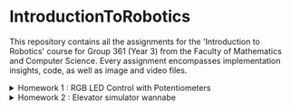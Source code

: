 # IntroductionToRobotics

 This repository contains all the assignments for the 'Introduction to Robotics' course for Group 361 (Year 3) from the Faculty of Mathematics and Computer Science. Every assignment encompasses implementation insights, code, as well as image and video files.

<details>
  <summary> 
    Homework 1 : RGB LED Control with Potentiometers
  </summary>  

 ## RGB LED Control with Potentiometers


The homework contains:
  - The project requirements and description; 
  - A photo of the hardware setup;
  - A link to the video showcasing the functionality;
  - A link to the uploaded code;
 

### Objective
* Interface potentiometers with Arduino to control an RGB LED's individual channels - Red, Green, Blue.
* Learn to harness analog readings from potentiometers and utilize digital electronics techniques for LED control.
* Adhere to a consistent and clean coding style, ensuring the code is well-commented and easily understandable by peers and reviewers.

  
### Components Used
* 1 RGB LED 
* 3 potentiometers 
* Resistors and wires as necessary


### Technical Implementation
* Control each RGB channel of the LED using dedicated potentiometers.
* The Arduino interprets the analog readings from the potentiometers and then produces a mapped output to the RGB LED pins for precise color adjustments.


### Photos of the Hardware Setup
* A detailed view of the Arduino setup on a breadboard with the illuminated LED indicating its active state.

![RGB_ARDUINO_2](https://github.com/uantoniaa/IntroductionToRobotics/assets/93488180/2f1f4875-0148-47ac-bb2a-1f435fe4fd37)


### Code 

[Inspect the code here!](https://github.com/uantoniaa/IntroductionToRobotics/blob/80f7c4016df804830b67b5f0ae75f78f5ca3f558/Homeworks%20-%20Code/Homework-1.ino)



### Video 


[Watch the video here!](https://youtube.com/shorts/LWe2Eiy1l58?feature=share)


</details>

<details>
  <summary> 
    Homework 2 : Elevator simulator wannabe
  </summary>  
 
 ## Elevator simulator wannabe

The homework contains:
  - The project requirements and description; 
  - A photo of the hardware setup;
  - A link to the video showcasing the functionality;
  - A link to the uploaded code;

### Objective
* Simulate a 3-floor elevator control system using LEDs, buttons, and optionally, a buzzer with Arduino.
* Implement button debouncing techniques and coordinate multiple components to represent a real-world elevator system.

### Components Used
* LEDs (At least 4: 3 for the floors and 1 for the elevator’s operational state)
* Buttons (At least 3 for floor calls)
* Buzzer (1) - optional for Computer Science, mandatory for CTI
* Resistors and wires as necessary

### Technical Implementation
* Use LEDs to indicate the elevator's current floor and operational state.
* Incorporate buttons to simulate floor calls, leading to the elevator's movement towards the designated floor after a brief interval.
* Use the buzzer for feedback, indicating elevator movement, door closures, and arrival at the desired floor.
* Implement button debounce techniques to prevent accidental multiple calls.
* Ensure the elevator’s operational LED blinks during movement and remains static when stationary.

### Photos of the Hardware Setup
* A detailed view of the Arduino setup displaying the LEDs in their active state, buttons, and the buzzer.

![ELEVATOR_SIMULATOR](https://github.com/uantoniaa/IntroductionToRobotics/assets/93488180/983b39c9-f2fc-4554-9f30-db669c79cd1c)


### Code 

[Inspect the code here!](https://github.com/uantoniaa/IntroductionToRobotics/blob/80f7c4016df804830b67b5f0ae75f78f5ca3f558/Homeworks%20-%20Code/Homework-2.ino)

### Video 

[Watch the video here!](https://youtube.com/shorts/piyIdvtJ--A?feature=share)
</details>


